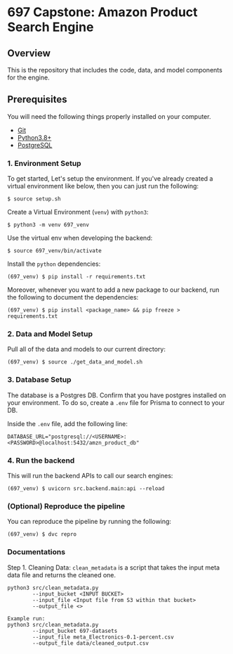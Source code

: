 # 697 Capstone: Amazon Product Search Engine 

## Overview

This is the repository that includes the code, data, and model components for the engine.

## Prerequisites

You will need the following things properly installed on your computer.

* [Git](https://git-scm.com/downloads)
* [Python3.8+](https://www.python.org/downloads/)
* [PostgreSQL](https://www.postgresql.org/download/)

### 1. Environment Setup

To get started, Let's setup the environment.
If you've already created a virtual environment like below, then you can just run the following:
```
$ source setup.sh
```

Create a Virtual Environment (`venv`) with `python3`:
```
$ python3 -m venv 697_venv
```

Use the virtual env when developing the backend: 
```
$ source 697_venv/bin/activate
```

Install the `python` dependencies:
```
(697_venv) $ pip install -r requirements.txt
```

Moreover, whenever you want to add a new package to our backend, run the following to document the dependencies:
```
(697_venv) $ pip install <package_name> && pip freeze > requirements.txt
```

### 2. Data and Model Setup

Pull all of the data and models to our current directory:

```
(697_venv) $ source ./get_data_and_model.sh
```

### 3. Database Setup

The database is a Postgres DB. Confirm that you have postgres installed on your
environment. To do so, create a `.env` file for Prisma to connect to your DB.

Inside the `.env` file, add the following line:
```
DATABASE_URL="postgresql://<USERNAME>:<PASSWORD>@localhost:5432/amzn_product_db"
```

### 4. Run the backend

This will run the backend APIs to call our search engines:

```
(697_venv) $ uvicorn src.backend.main:api --reload
```

### (Optional) Reproduce the pipeline

You can reproduce the pipeline by running the following:

```
(697_venv) $ dvc repro
```

### Documentations

Step 1. Cleaning Data:
`clean_metadata` is a script that takes the input meta data file and returns the cleaned one.

```
python3 src/clean_metadata.py
        --input_bucket <INPUT BUCKET>
        --input_file <Input file from S3 within that bucket>
        --output_file <>
        
Example run:
python3 src/clean_metadata.py
        --input_bucket 697-datasets
        --input_file meta_Electronics-0.1-percent.csv
        --output_file data/cleaned_output.csv
```

